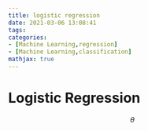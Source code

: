 ```yaml
---
title: logistic regression
date: 2021-03-06 13:08:41
tags:
categories:
- [Machine Learning,regression]
- [Machine Learning,classification]
mathjax: true
---
```


#  Logistic  Regression

$$
\theta
$$

